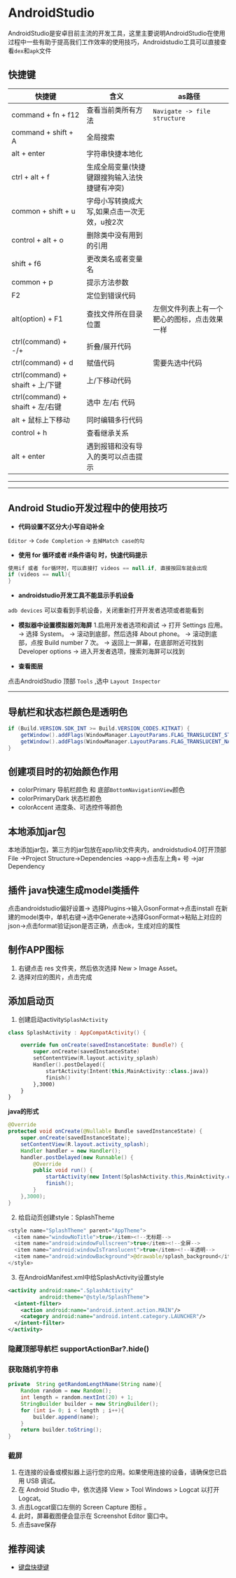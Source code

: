 # AndroidStudio
AndroidStudio是安卓目前主流的开发工具，这里主要说明AndroidStudio在使用过程中一些有助于提高我们工作效率的使用技巧，Androidstudio工具可以直接查看`dex`和`apk`文件

## 快捷键
| 快捷键                           | 含义                                         | as路径                                       |
| -------------------------------- | -------------------------------------------- | -------------------------------------------- |
| command + fn + f12               | 查看当前类所有方法                           | `Navigate -> file structure`                 |
| command + shift  + A             | 全局搜索                                     |
| alt + enter                      | 字符串快捷本地化                             |
| ctrl + alt + f                   | 生成全局变量(快捷键跟搜狗输入法快捷键有冲突) |
| common + shift + u               | 字母小写转换成大写,如果点击一次无效，u按2次  |
| control + alt + o                | 删除类中没有用到的引用                       |
| shift + f6                       | 更改类名或者变量名                           |
| common + p                       | 提示方法参数                                 |
| F2                               | 定位到错误代码                               |
| alt(option) + F1                 | 查找文件所在目录位置                         | 左侧文件列表上有一个靶心的图标，点击效果一样 |
| ctrl(command) + -/+              | 折叠/展开代码                                |
| ctrl(command) + d                | 赋值代码                                     | 需要先选中代码                               |
| ctrl(command) + shaift + 上/下键 | 上/下移动代码                                |
| ctrl(command) + shaift + 左/右键 | 选中 左/右 代码                              |
| alt + 鼠标上下移动               | 同时编辑多行代码                             |
| control + h                      | 查看继承关系                                 |
| alt + enter                      | 遇到报错和没有导入的类可以点击提示           |
---



---

## Android Studio开发过程中的使用技巧

* **代码设置不区分大小写自动补全**

`Editor` -> `Code Completion` -> `去掉Match case的勾`

* **使用 for 循环或者 if条件语句 时，快速代码提示**

```kotlin
使用if 或者 for循环时，可以直接打 videos == null.if, 直接按回车就会出现
if (videos == null){
}
```

* **androidstudio开发工具不能显示手机设备**

`adb devices` 可以查看到手机设备，关闭重新打开开发者选项或者能看到


* **模拟器中设置模拟器刘海屏**
1.启用开发者选项和调试
-> 打开 Settings 应用。
-> 选择 System。
-> 滚动到底部，然后选择 About phone。
-> 滚动到底部，点按 Build number 7 次。
-> 返回上一屏幕，在底部附近可找到 Developer options
-> 进入开发者选项，搜索刘海屏可以找到

* **查看图层**

点击AndroidStudio 顶部 `Tools` ,选中 `Layout Inspector`

----

## 导航栏和状态栏颜色是透明色

```java
if (Build.VERSION.SDK_INT >= Build.VERSION_CODES.KITKAT) {
    getWindow().addFlags(WindowManager.LayoutParams.FLAG_TRANSLUCENT_STATUS);//设置透明状态栏
    getWindow().addFlags(WindowManager.LayoutParams.FLAG_TRANSLUCENT_NAVIGATION);//设置透明导航栏
}
```


## 创建项目时的初始颜色作用
* colorPrimary  导航栏颜色 和 底部`BottomNavigationView`颜色
* colorPrimaryDark  状态栏颜色
* colorAccent 进度条、可选控件等颜色

## 本地添加jar包
本地添加jar包，第三方的jar包放在app/lib文件夹内，androidstudio4.0打开顶部File ->Project Structure->Dependencies ->app->点击左上角+ 号 ->jar Dependency


## 插件 java快速生成model类插件
点击androidstudio偏好设置-> 选择Plugins->输入GsonFormat->点击install
在新建的model类中，单机右键->选中Generate->选择GsonFormat->粘贴上对应的json->点击format验证json是否正确，点击ok，生成对应的属性


## 制作APP图标
1. 右键点击 res 文件夹，然后依次选择 New > Image Asset。
2. 选择对应的图片，点击完成


## 添加启动页
1. 创建启动activity`SplashActivity`
```kotlin
class SplashActivity : AppCompatActivity() {

    override fun onCreate(savedInstanceState: Bundle?) {
        super.onCreate(savedInstanceState)
        setContentView(R.layout.activity_splash)
        Handler().postDelayed({
            startActivity(Intent(this,MainActivity::class.java))
            finish()
        },3000)
    }
}
```
**java的形式**
```java
@Override
protected void onCreate(@Nullable Bundle savedInstanceState) {
    super.onCreate(savedInstanceState);
    setContentView(R.layout.activity_splash);
    Handler handler = new Handler();
    handler.postDelayed(new Runnable() {
        @Override
        public void run() {
            startActivity(new Intent(SplashActivity.this,MainActivity.class));
            finish();
        }
    },3000);
}
```

2. 给启动页创建style：SplashTheme
```kotlin
<style name="SplashTheme" parent="AppTheme">
  <item name="windowNoTitle">true</item><!--无标题-->
  <item name="android:windowFullscreen">true</item><!--全屏-->
  <item name="android:windowIsTranslucent">true</item><!--半透明-->
  <item name="android:windowBackground">@drawable/splash_background</item> <!--启动页图片-->
</style>
```
3.  在AndroidManifest.xml中给SplashActivity设置style

```xml
<activity android:name=".SplashActivity"
          android:theme="@style/SplashTheme">
  <intent-filter>
    <action android:name="android.intent.action.MAIN"/>
    <category android:name="android.intent.category.LAUNCHER"/>
  </intent-filter>
</activity>
```

### 隐藏顶部导航栏  supportActionBar?.hide()


### 获取随机字符串
```java
private  String getRandomLengthName(String name){
    Random random = new Random();
    int length = random.nextInt(20) + 1;
    StringBuilder builder = new StringBuilder();
    for (int i= 0; i < length ; i++){
        builder.append(name);
    }
    return builder.toString();
}
```

### 截屏
1. 在连接的设备或模拟器上运行您的应用。如果使用连接的设备，请确保您已启用 USB 调试。
2. 在 Android Studio 中，依次选择 View > Tool Windows > Logcat 以打开 Logcat。
3. 点击Logcat窗口左侧的 Screen Capture 图标 。
4. 此时，屏幕截图便会显示在 Screenshot Editor 窗口中。
5. 点击save保存

## 推荐阅读
* [键盘快捷键](https://developer.android.com/studio/intro/keyboard-shortcuts?hl=zh-cn)